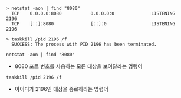 ```
> netstat -aon | find "8080"
  TCP    0.0.0.0:8080           0.0.0.0:0              LISTENING       2196
  TCP    [::]:8080              [::]:0                 LISTENING       2196
  
> taskkill /pid 2196 /f
  SUCCESS: The process with PID 2196 has been terminated.
```



`netstat -aon | find "8080"`

* 8080 포트 번호를 사용하는 모든 대상을 보여달라는 명령어



`taskkill /pid 2196 /f`

* 아이디가 2196인 대상을 종료하라는 명령어